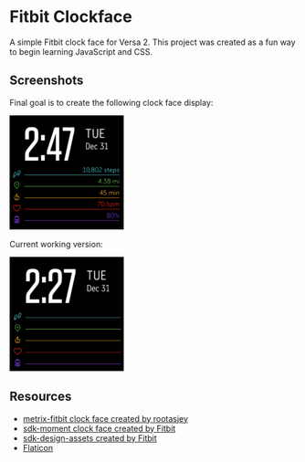 # Fitbit Clockface
A simple Fitbit clock face for Versa 2.
This project was created as a fun way to begin learning JavaScript and CSS.

## Screenshots
Final goal is to create the following clock face display:

<img src="./resources/imgs/screenshot1.png" width="200" height="200">

Current working version:

<img src="./resources/imgs/screenshot0.png" width="200" height="200">

## Resources
- [metrix-fitbit clock face created by rootasjey](https://github.com/rootasjey/metrix-fitbit)
- [sdk-moment clock face created by Fitbit](https://github.com/Fitbit/sdk-moment)
- [sdk-design-assets created by Fitbit](https://github.com/Fitbit/sdk-design-assets)
- [Flaticon](https://www.flaticon.com/)
